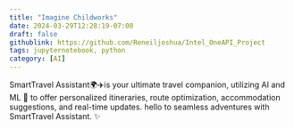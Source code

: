 ```yaml
---
title: "Imagine Childworks"
date: 2024-03-29T12:28:19-07:00
draft: false
githublink: https://github.com/Reneiljoshua/Intel_OneAPI_Project
tags: jupyternotebook, python
category: [AI]
---
```


SmartTravel Assistant🌍✈️is your ultimate travel companion, utilizing AI and ML 🤖 to offer personalized itineraries, route optimization, accommodation suggestions, and real-time updates. hello to seamless adventures with SmartTravel Assistant. ✨
